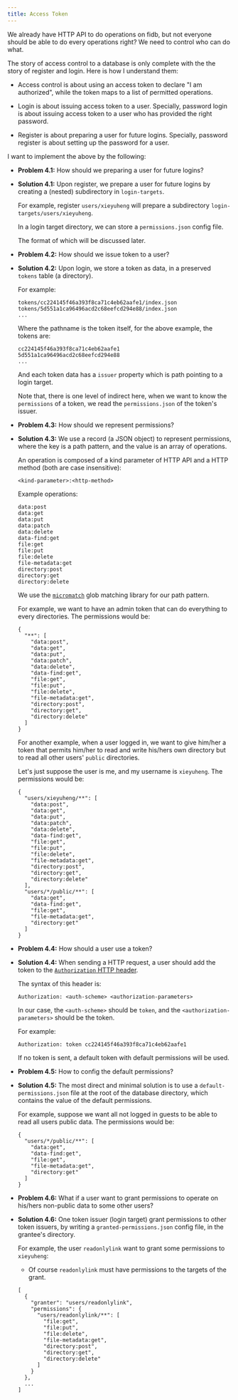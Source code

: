 ```yaml
---
title: Access Token
---
```


We already have HTTP API to do operations on fidb,
but not everyone should be able to do every operations right?
We need to control who can do what.

The story of access control to a database
is only complete with the the story of register and login.
Here is how I understand them:

- Access control is about
  using an access token to declare "I am authorized",
  while the token maps to a list of permitted operations.

- Login is about issuing access token to a user.
  Specially, password login is about issuing access token to a user
  who has provided the right password.

- Register is about preparing a user for future logins.
  Specially, password register is about setting up the password for a user.

I want to implement the above by the following:

- **Problem 4.1:** How should we preparing a user for future logins?

- **Solution 4.1:** Upon register, we prepare a user for future logins by
  creating a (nested) subdirectory in `login-targets`.

  For example, register `users/xieyuheng`
  will prepare a subdirectory `login-targets/users/xieyuheng`.

  In a login target directory, we can store a `permissions.json` config file.

  The format of which will be discussed later.

- **Problem 4.2:** How should we issue token to a user?

- **Solution 4.2:** Upon login, we store a token as data,
  in a preserved `tokens` table (a directory).

  For example:

  ```
  tokens/cc224145f46a393f8ca71c4eb62aafe1/index.json
  tokens/5d551a1ca96496acd2c68eefcd294e88/index.json
  ...
  ```

  Where the pathname is the token itself,
  for the above example,
  the tokens are:

  ```
  cc224145f46a393f8ca71c4eb62aafe1
  5d551a1ca96496acd2c68eefcd294e88
  ...
  ```

  And each token data has a `issuer` property
  which is path pointing to a login target.

  Note that, there is one level of indirect here,
  when we want to know the `permissions` of a token,
  we read the `permissions.json` of the token's issuer.

- **Problem 4.3:** How should we represent permissions?

- **Solution 4.3:** We use a record (a JSON object) to represent permissions,
  where the key is a path pattern, and the value is an array of operations.

  An operation is composed of
  a kind parameter of HTTP API
  and a HTTP method
  (both are case insensitive):

  ```
  <kind-parameter>:<http-method>
  ```

  Example operations:

  ```
  data:post
  data:get
  data:put
  data:patch
  data:delete
  data-find:get
  file:get
  file:put
  file:delete
  file-metadata:get
  directory:post
  directory:get
  directory:delete
  ```

  We use the [`micromatch`](https://github.com/micromatch/micromatch)
  glob matching library for our path pattern.

  For example, we want to have an admin token
  that can do everything to every directories.
  The permissions would be:

  ```
  {
    "**": [
      "data:post",
      "data:get",
      "data:put",
      "data:patch",
      "data:delete",
      "data-find:get",
      "file:get",
      "file:put",
      "file:delete",
      "file-metadata:get",
      "directory:post",
      "directory:get",
      "directory:delete"
    ]
  }
  ```

  For another example, when a user logged in,
  we want to give him/her a token
  that permits him/her to read and write his/hers own directory
  but to read all other users' `public` directories.

  Let's just suppose the user is me, and my username is `xieyuheng`.
  The permissions would be:

  ```
  {
    "users/xieyuheng/**": [
      "data:post",
      "data:get",
      "data:put",
      "data:patch",
      "data:delete",
      "data-find:get",
      "file:get",
      "file:put",
      "file:delete",
      "file-metadata:get",
      "directory:post",
      "directory:get",
      "directory:delete"
    ],
    "users/*/public/**": [
      "data:get",
      "data-find:get",
      "file:get",
      "file-metadata:get",
      "directory:get"
    ]
  }
  ```

- **Problem 4.4:** How should a user use a token?

- **Solution 4.4:** When sending a HTTP request,
  a user should add the token to
  the [`Authorization` HTTP header](https://developer.mozilla.org/en-US/docs/Web/HTTP/Headers/Authorization).

  The syntax of this header is:

  ```
  Authorization: <auth-scheme> <authorization-parameters>
  ```

  In our case, the `<auth-scheme>` should be `token`,
  and the `<authorization-parameters>` should be the token.

  For example:

  ```
  Authorization: token cc224145f46a393f8ca71c4eb62aafe1
  ```

  If no token is sent, a default token
  with default permissions will be used.

- **Problem 4.5:** How to config the default permissions?

- **Solution 4.5:** The most direct and minimal solution
  is to use a `default-permissions.json` file
  at the root of the database directory,
  which contains the value of the default permissions.

  For example, suppose we want all not logged in guests
  to be able to read all users public data.
  The permissions would be:

  ```
  {
    "users/*/public/**": [
      "data:get",
      "data-find:get",
      "file:get",
      "file-metadata:get",
      "directory:get"
    ]
  }
  ```

- **Problem 4.6:** What if a user want to grant permissions
  to operate on his/hers non-public data
  to some other users?

- **Solution 4.6:** One token issuer (login target) grant permissions to other token issuers, by writing a `granted-permissions.json` config file,
  in the grantee's directory.

  For example, the user `readonlylink` want to
  grant some permissions to `xieyuheng`:

  - Of course `readonlylink` must have permissions to the targets of the grant.

  ```
  [
    {
      "granter": "users/readonlylink",
      "permissions": {
        "users/readonlylink/**": [
          "file:get",
          "file:put",
          "file:delete",
          "file-metadata:get",
          "directory:post",
          "directory:get",
          "directory:delete"
        ]
      }
    },
    ...
  ]
  ```
